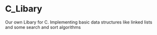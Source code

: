 # C_Libary
Our own Libary for C. Implementing basic data structures like linked lists and some search and sort algorithms
